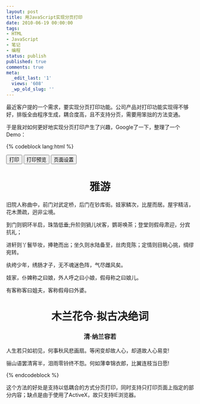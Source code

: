 ```yaml
---
layout: post
title: 用JavaScript实现分页打印
date: 2010-06-19 00:00:00
tags:
- HTML
- JavaScript
- 笔记
- 编程
status: publish
published: true
comments: true
meta:
  _edit_last: '1'
  views: '608'
  _wp_old_slug: ''
---
```

最近客户提的一个需求，要实现分页打印功能。公司产品对打印功能实现得不够好，排版全由程序生成，耦合度高，且不支持分页，需要用笨拙的方法变通。

于是我对如何更好地实现分页打印产生了兴趣，Google了一下，整理了一个Demo：

{% codeblock lang:html %}
<html>
    <head>
        <meta http-equiv="Content-Type" content="text/html;charset=utf-8"/>
        <style media=print>    
        .Noprint{display:none;}    
        .PageNext{page-break-after: always;}    
        </style>
    </head>
    <body>
        <OBJECT id=WebBrowser classid=CLSID:8856F961-340A-11D0-A96B-00C04FD705A2 height=0 width=0 VIEWASTEXT>
        </OBJECT>
        <div class="Noprint">
            <input   onclick=document.all.WebBrowser.ExecWB(6,1)   type=button   value=打印   name=Button>   
            <input   onclick=document.all.WebBrowser.ExecWB(7,1)   type=button   value=打印预览 name=Button>   
            <input   onclick=document.all.WebBrowser.ExecWB(8,1)   type=button   value=页面设置   name=Button4>   
        </div>
        <div class="PageNext">
            <center><h1>雅游</h1></center>
            <p>旧院人称曲中，前门对武定桥，后门在钞库街。妓家鳞次，比屋而居。屋宇精洁，花木萧疏，迥非尘境。</p>
            <p>到门则铜环半启，珠箔低垂;升阶则猧儿吠客，鹦哥唤茶；登堂则假母肃迎，分宾抗礼；</p>
            <p>进轩则丫鬟毕妆，捧艳而出；坐久则水陆备至，丝肉竞陈；定情则目眺心挑，绸缪宛转。</p>
            <p>纨绔少年，绣肠才子，无不魂迷色阵，气尽雌风矣。</p>
            <p>妓家，仆婢称之曰娘，外人呼之曰小娘，假母称之曰娘儿。</p>
            <p>有客称客曰姐夫，客称假母曰外婆。</p>
        </div>
        <div class="PageNext">
            <center><h1>木兰花令·拟古决绝词</h1></center>
            <center><h3>清·纳兰容若</h3></center>
            <p>人生若只如初见，何事秋风悲画扇。等闲变却故人心，却道故人心易变!</p>
            <p>骊山语罢清宵半，泪雨零铃终不怨。何如薄幸锦衣郎，比翼连枝当日愿!</p>
        </div>
    </body>
</html>
{% endcodeblock %}

这个方法的好处是支持以低耦合的方式分页打印，同时支持只打印页面上指定的部分内容；缺点是由于使用了ActiveX，故只支持IE浏览器。
